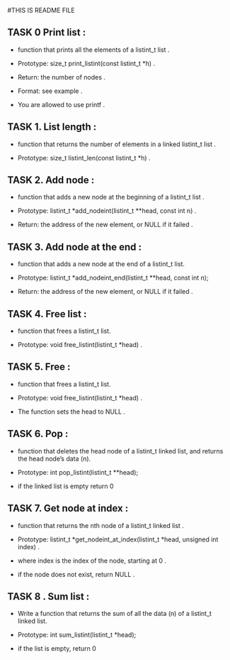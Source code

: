 #THIS IS README FILE 


## TASK 0  Print list :

 - function that prints all the elements of a listint_t list .


 - Prototype: size_t print_listint(const listint_t *h) .
 - Return: the number of nodes .
 - Format: see example .
 - You are allowed to use printf .

## TASK 1. List length :


 - function that returns the number of elements in a linked listint_t list .


 - Prototype: size_t listint_len(const listint_t *h) .

## TASK 2. Add node :

 - function that adds a new node at the beginning of a listint_t list .


 - Prototype: listint_t *add_nodeint(listint_t **head, const int n) .
 - Return: the address of the new element, or NULL if it failed .


## TASK 3. Add node at the end :


 -  function that adds a new node at the end of a listint_t list.

 - Prototype: listint_t *add_nodeint_end(listint_t **head, const int n);
 - Return: the address of the new element, or NULL if it failed .


## TASK 4. Free list :


 -  function that frees a listint_t list.

 - Prototype: void free_listint(listint_t *head) .




## TASK 5. Free :


 -  function that frees a listint_t list.

 - Prototype: void free_listint(listint_t *head) .

 - The function sets the head to NULL .


## TASK 6. Pop :


 - function that deletes the head node of a listint_t linked list, and returns the head node’s data (n).

 - Prototype: int pop_listint(listint_t **head);
 
 - if the linked list is empty return 0


## TASK 7. Get node at index :



 - function that returns the nth node of a listint_t linked list .

 - Prototype: listint_t *get_nodeint_at_index(listint_t *head, unsigned int index) .
 - where index is the index of the node, starting at 0 .
 - if the node does not exist, return NULL .


## TASK 8 . Sum list :


 - Write a function that returns the sum of all the data (n) of a listint_t linked list.

 - Prototype: int sum_listint(listint_t *head);
 - if the list is empty, return 0